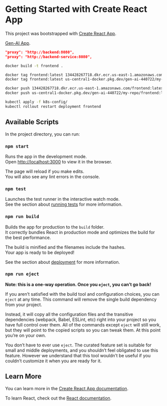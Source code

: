 # Getting Started with Create React App

This project was bootstrapped with [Create React App](https://github.com/facebook/create-react-app).

[Gen-AI App](http://aa67ee659414d41718e15e260bb162e6-1825036394.us-east-1.elb.amazonaws.com).

```json
"proxy": "http://backend:8080",
"proxy": "http://backend-service:8080",
```

```bash
docker build -t frontend .
```

```bash
docker tag frontend:latest 134428267718.dkr.ecr.us-east-1.amazonaws.com/frontend:latest
docker tag frontend:latest us-central1-docker.pkg.dev/gen-ai-440722/my-repo/frontend:latest
```

```bash
docker push 134428267718.dkr.ecr.us-east-1.amazonaws.com/frontend:latest
docker push us-central1-docker.pkg.dev/gen-ai-440722/my-repo/frontend:latest
```

```bash
kubectl apply -f k8s-config/
kubectl rollout restart deployment frontend
```

## Available Scripts

In the project directory, you can run:

### `npm start`

Runs the app in the development mode.\
Open [http://localhost:3000](http://localhost:3000) to view it in the browser.

The page will reload if you make edits.\
You will also see any lint errors in the console.

### `npm test`

Launches the test runner in the interactive watch mode.\
See the section about [running tests](https://facebook.github.io/create-react-app/docs/running-tests) for more information.

### `npm run build`

Builds the app for production to the `build` folder.\
It correctly bundles React in production mode and optimizes the build for the best performance.

The build is minified and the filenames include the hashes.\
Your app is ready to be deployed!

See the section about [deployment](https://facebook.github.io/create-react-app/docs/deployment) for more information.

### `npm run eject`

**Note: this is a one-way operation. Once you `eject`, you can’t go back!**

If you aren’t satisfied with the build tool and configuration choices, you can `eject` at any time. This command will remove the single build dependency from your project.

Instead, it will copy all the configuration files and the transitive dependencies (webpack, Babel, ESLint, etc) right into your project so you have full control over them. All of the commands except `eject` will still work, but they will point to the copied scripts so you can tweak them. At this point you’re on your own.

You don’t have to ever use `eject`. The curated feature set is suitable for small and middle deployments, and you shouldn’t feel obligated to use this feature. However we understand that this tool wouldn’t be useful if you couldn’t customize it when you are ready for it.

## Learn More

You can learn more in the [Create React App documentation](https://facebook.github.io/create-react-app/docs/getting-started).

To learn React, check out the [React documentation](https://reactjs.org/).
